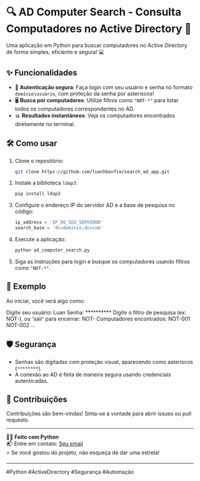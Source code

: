 # 🔍 AD Computer Search - Consulta Computadores no Active Directory 🚀

Uma aplicação em Python para buscar computadores no Active Directory de forma simples, eficiente e segura! 💻

## ✨ Funcionalidades

- 🔑 **Autenticação segura**: Faça login com seu usuário e senha no formato `domínio\usuário`, com proteção da senha por asteriscos!
- 🖥️ **Busca por computadores**: Utilize filtros como `"NOT-*"` para listar todos os computadores correspondentes no AD.
- 📊 **Resultados instantâneos**: Veja os computadores encontrados diretamente no terminal.

## 🛠️ Como usar

1. Clone o repositório:
    ```bash
    git clone https://github.com/luanhbonfim/search_ad_app.git
    ```

2. Instale a biblioteca `ldap3`:
    ```bash
    pip install ldap3
    ```

3. Configure o endereço IP do servidor AD e a base de pesquisa no código:
    ```python
    ip_address = 'IP_DO_SEU_SERVIDOR'
    search_base = 'dc=dominio,dc=com'
    ```

4. Execute a aplicação:
    ```bash
    python ad_computer_search.py
    ```

5. Siga as instruções para login e busque os computadores usando filtros como `"NOT-*"`.

## 📌 Exemplo

Ao iniciar, você verá algo como:

Digite seu usuário: Luan 
Senha: **********
Digite o filtro de pesquisa (ex: NOT-), ou 'sair' para encerrar: 
NOT- Computadores encontrados: 
NOT-001 
NOT-002 
...

## 🛡️ Segurança

- Senhas são digitadas com proteção visual, aparecendo como asteriscos (`********`).
- A conexão ao AD é feita de maneira segura usando credenciais autenticadas.

## 🌟 Contribuições

Contribuições são bem-vindas! Sinta-se à vontade para abrir issues ou pull requests.

---

👨‍💻 **Feito com Python**  
📬 Entre em contato: [Seu email](mailto:luanhenrique.dev@gmail.com)  
⭐ Se você gostou do projeto, não esqueça de dar uma estrela!

---

#Python #ActiveDirectory #Segurança #Automação



